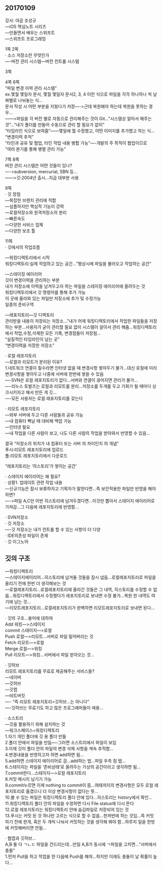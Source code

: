 ## 20170109


강사: 야곰 조성규  
—iOS 핵심노트 시리즈  
—만들면서 배우는 스위프트  
—스위프트 프로그래밍

1쪽 2쪽  
· 소스 저장소란 무엇인가  
—-버전 관리 시스템—버전 컨트롤 시스템

3쪽

4쪽 6쪽  
“파일 변경 이력 관리 시스템”  
ex.몇월 몇일자 문서, 몇월 몇일자 문서2, 3, 4 이런 식으로 파일을 각각 하나하나 씩 날짜별로 나눠놓는 식…  
문서 작성 시 어떤 부분을 지웠다가 저장—->근데 복원해야 하는데 복원을 못하는 경우…  
——>파일을 각 버전 별로 자동으로 관리해주는 것이 Git…”시스템상 알아서 해주는 것”…”내가 폴더를 만들어 수동으로 관리 할 필요가 없이”  
“타임라인 식으로 보여줌”——몇일에 뭘 수정했고, 어떤 이미지를 추가했고 하는 식…  
“변경이력 추적”  
“타인과 공유 및 협업, 타인 작업 내용 병합 가능”—-개발의 주 목적이 협업이므로  
“여러 분기를 통해 병렬 관리 가능”

7쪽 8쪽  
버전 관리 시스템은 어떤 것들이 있나?  
—->subversion, mercurial, SBN 등…  
——>깃:2004년 출시…지금 대부분 사용

9쪽  
· 깃 장점  
—복잡한 브렌치 관리에 적합  
—심플하지만 핵심적 기능이 강력  
—로컬저장소와 원격저장소의 분리  
—빠른속도  
—다양한 서비스 업체  
—다양한 보조 툴

11쪽  
· 깃에서의 작업흐름

—워킹디렉토리에서 시작  
워킹디렉토리:실제 작업하고 있는 공간…”평상시에 파일을 불러오고 작업하는 공간”

—스테이징 에이리어  
깃이 변경이력을 관리하는 부분  
내가 저장소에 이력을 남겨두고자 하는 파일을 스테이징 에이리어에 올려두는 것  
워킹디렉토리에서 깃 명령어를 통해 추가 가능  
이 곳에 올라와 있는 파일만 저장소에 추가 및 수정가능  
일종의 준비구역

—레포지토리—깃 디렉토리  
관리받을 내용이 저장되는 저장소…”내가 어제 워킹디렉토리에서 작업한 파일들을 저장하는 부분…사용자가 굳이 관리할 필요 없이 시스템이 알아서 관리 해줌…워킹디렉토리에서 작업,수정,삭제한 모든 기록, 변경점들이 저장됨…  
“실질적인 타임라인이 남는 곳”  
“변경이력을 저장한 저장소”

· 로컬 레포지토리  
—로컬과 리모트가 분리된 이유?   
1.네트워크 연결이 필수라면 인터넷 없을 때 변경사항 쌓아두기 불가…대신 로컬에 미리 변경사항을 쌓아두고 나중에 서버에 한번에 쌓을 수 있음  
—-SVN은 로컬 레포지토리가 없다…서버와 연결이 끊어지면 관리가 불가…  
—-리누스 토발즈는 로컬과 리모트를 분리…저장소를 두개를 두고 기회가 될 때마다 싱크시키자고 해서 만든 게 깃…  
—-모든 사용자는 로컬 레포지토리를 갖는다

· 리모트 레포지토리  
—외부 서버에 두고 다른 사람들과 공유 가능  
—내 컴퓨터 뻑날 때 대비해 백업 가능  
—인터넷 필요  
—내 작업을 다른 사람이 보고, 나도 다른 사람의 작업을 받아와서 반영할 수 있음…

결국 “저장소의 위치가 내 컴퓨터 또는 서버 의 차이인지 의 개념”  
푸시:리모트 레포지토리에 업로드  
풀:리모트 레포지토리에서 다운로드  

“레포지토리는 ‘히스토리’가 쌓이는 공간’  

· 스테이지 에이리어는 왜 필요?  
· 상황1. 업데이트 관련 작업 내용  
—신규기능은 잠시 보류하자고 기획자가 말한다면…즉 보안적용한 파일만 반영을 해야 하면?  
—->파일 A,C만 이번 히스토리에 남겨두겠다면…이것만 뽑아서 스테이지 에이리어로 가져감…그 다음에 레포지토리에 반영함…  

· SVN저장소  
· 깃 저장소  
—-깃 저장소는 내가 컨트롤 할 수 있는 사항이 더 다양  
· IDE의존성 파일이 존재  
· 깃 이그노어  

## 깃의 구조  
—워킹디렉토리  
—스테이지에이리어…히스토리에 남겨둘 것들을 잠시 냅둠…로컬레포지토리로 파일을 올리기 전에 한번 더 생각해보는 것  
—로컬레포지토리…로컬레포지토리에 올라간 것들은 그 내역, 히스토리를 수정할 수 없음…워킹디렉토리에서 수정했다가 레포지토리로 보내면 수정 불가…복원 한 내역도 여기에 남는 것…  
—리모트레포지토리…로컬레포지토리가 완벽하면 리모트레포지토리로 보내면 된다…

· 깃의 구조…용어에 대하여  
Add 워킹—>스테이지  
commit 스테이지—>로컬  
Push 로컬—>리모트…서버로 파일 밀어버리는 것  
Fetch 리모트—>로컬  
Merge 로컬—>워킹  
Pull 리모트—>워킹…서버에서 파일 받아오는 것…

· 깃허브  
리모트 레포지토리를 무료로 제공해주는 서비스들?  
—네이버  
—깃허브  
—깃랩  
—비트버킷  
—- “즉 리모트 레포지토리=깃허브…는 아니다”  
—-깃허브는 무료기도 하고 많은 프로그래머들이 애용…  

· 소스트리  
—깃을 활용하기 위해 설치하는 것  
—워크스페이스=워킹디렉토리  
1.자기 개인 폴더에 깃 용 폴더 만듦  
2.폴더 안에서 파일을 만듬—-그러면 소스트리에서 파일이 보임  
3.이제 깃이 폴더 안의 파일의 변경 삭제 사항을 계속 추적함…  
4.변경내용을 반영하고자 하면 add하면 됨…  
5.add하면 스테이지 에이리어로 감…add하는 법…파일 우측 점 탭…  
6.스테이지는 파일을 ‘준비상태’로 올려두는 가상의 공간이라고 생각하면 됨…  
7.commit한다…스테이지—>로컬 레포지토리  
8.커밋 메시지 남기기 가능  
9.commit누르면 이제 nothing to commit이 뜸…여태까지의 변경사항은 모두 로컬 레포지토리로 옮겼으니 더 이상 변경사항이 없다는 뜻…  
10.볼 수 있는 파일은 워킹디렉토리 폴더 안에 있다…히스토리는 history에서 확인…  
11.워킹디렉토리 폴더 안의 파일을 수정하면 다시 File status에 다시 뜬다  
12.로컬 레포지토리는 워킹디렉토리 안에 숨김파일로 저장되어 있는 것  
13.푸시는 커밋 된 것 하나만 고르는 식으로 할 수 없음…한꺼번에 하는 것임…즉 커밋 하기 전에 한개, 혹은 두 개씩 나눠서 커밋하는 것을 생각해 봐야 함…하루치 일을 한방에 커밋해버리면 안됨…  

· 협엽과 깃허브…  
A,B 둘 다 ㄱㄴㄷ 파일을 건드리는데…만일 A,B가 동시에 ㄱ파일을 고치면…”서버에서 충돌”  
1.먼저 Pull을 하고 작업을 한 다음에 Push를 해야…하지만 이래도 충돌이 날 확률이 높다…
